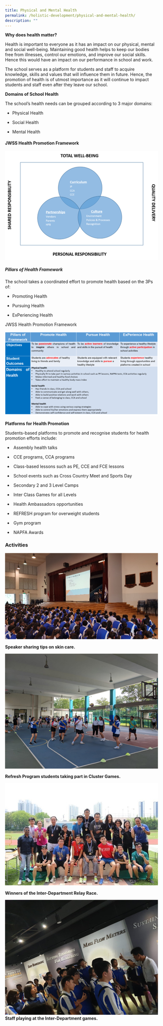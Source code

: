 ```yaml
---
title: Physical and Mental Health
permalink: /holistic-development/physical-and-mental-health/
description: ""
---
```

**Why does health matter?**  
  
Health is important to everyone as it has an impact on our physical, mental and social well-being. Maintaining good health helps to keep our bodies free from illnesses, control our emotions, and improve our social skills. Hence this would have an impact on our performance in school and work.  
  
The school serves as a platform for students and staff to acquire knowledge, skills and values that will influence them in future. Hence, the promotion of health is of utmost importance as it will continue to impact students and staff even after they leave our school.  
  
**Domains of School Health**  
  
The school’s health needs can be grouped according to 3 major domains:  

*   Physical Health  
    
*   Social Health   
    
*   Mental Health

  

  

#### JWSS Health Promotion Framework

![healthframework.png](/images/healthframework.png)

  

##### Pillars of Health Framework  

  

The school takes a coordinated effort to promote health based on the 3Ps of: 

*   Promoting Health     
    
*   Pursuing Health   
    
*   ExPeriencing Health  
    

  

JWSS Health Promotion Framework

  

![healthpromotionframework.png](/images/healthpromotionframework.png)

  

**Platforms for Health Promotion**

Students-based platforms to promote and recognise students for health promotion efforts include: 

*    Assembly health talks   
    
*    CCE programs, CCA programs   
    
*    Class-based lessons such as PE, CCE and FCE lessons   
    
*    School events such as Cross Country Meet and Sports Day   
    
*    Secondary 2 and 3 Level Camps   
    
*    Inter Class Games for all Levels   
    
*    Health Ambassadors opportunities   
    
*    REFRESH program for overweight students   
    
*    Gym program   
    
*    NAPFA Awards

  

### Activities

![image0001.jpg](/images/image0001.jpg)

**Speaker sharing tips on skin care.**

  

![image0003.jpg](/images/image0003.jpg)

**Refresh Program students taking part in Cluster Games.**  
  

![image0005.jpg](/images/image0005.jpg)

**Winners of the Inter-Department Relay Race.**

  

![image0007.jpg](/images/image007.jpg)
**Staff playing at the Inter-Department games.**